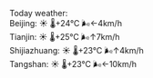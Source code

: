 Today weather:  
Beijing: ☀️   🌡️+24°C 🌬️←4km/h  
Tianjin: ☀️   🌡️+25°C 🌬️↑7km/h  
Shijiazhuang: ☀️   🌡️+23°C 🌬️↑4km/h  
Tangshan: ☀️   🌡️+23°C 🌬️←10km/h  
